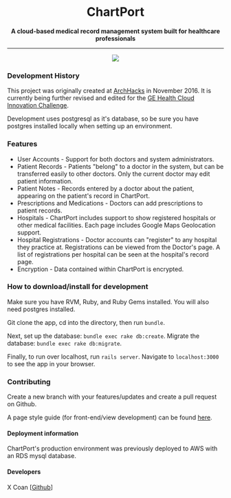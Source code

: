 <h1 align="center">ChartPort</h1>
<p align="center"><b>A cloud-based medical record management system built for healthcare professionals </b></p>
<hr>
<p align="center"> <img src="https://challengepost-s3-challengepost.netdna-ssl.com/photos/production/software_photos/000/483/355/datas/gallery.jpg" /> </p>

### Development History
This project was originally created at [ArchHacks](http://archhacks.io/) in November 2016.
It is currently being further revised and edited for the [GE Health Cloud Innovation Challenge](http://gehealthcloud.devpost.com).

Development uses postgresql as it's database, so be sure you have postgres installed locally when setting up an environment.


### Features
* User Accounts - Support for both doctors and system administrators.
* Patient Records - Patients "belong" to a doctor in the system, but can be transferred easily to other doctors.  Only the current doctor may edit patient information.
* Patient Notes - Records entered by a doctor about the patient, appearing on the patient's record in ChartPort.
* Prescriptions and Medications - Doctors can add prescriptions to patient records.
* Hospitals - ChartPort includes support to show registered hospitals or other medical facilities.  Each page includes Google Maps Geolocation support.
* Hospital Registrations - Doctor accounts can "register" to any hospital they practice at.  Registrations can be viewed from the Doctor's page.  A list of registrations per hospital can be seen at the hospital's record page.
* Encryption - Data contained within ChartPort is encrypted.

### How to download/install for development
Make sure you have RVM, Ruby, and Ruby Gems installed.
You will also need postgres installed.

Git clone the app, cd into the directory, then run `bundle`.

Next, set up the database: `bundle exec rake db:create`.
Migrate the database: `bundle exec rake db:migrate`.

Finally, to run over localhost, run `rails server`.
Navigate to `localhost:3000` to see the app in your browser.


### Contributing
Create a new branch with your features/updates and create a pull request on Github.

A page style guide (for front-end/view development) can be found [here](/app/views/readme.md).


#### Deployment information
ChartPort's production environment was previously deployed to AWS with an RDS mysql database.


#### Developers
X Coan [[Github](http://github.com/xcoan)]
